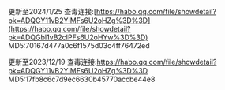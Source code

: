 
更新至2024/1/25 
查毒连接:[https://habo.qq.com/file/showdetail?pk=ADQGY11vB2YIMFs6U2oHZg%3D%3D](https://habo.qq.com/file/showdetail?pk=ADQGbl1vB2cIPFs6U2oHYw%3D%3D)
MD5:70167d477a0c6f1575d03c4ff76472ed

更新至2023/12/19 
查毒连接:https://habo.qq.com/file/showdetail?pk=ADQGY11vB2YIMFs6U2oHZg%3D%3D
MD5:17fb8c6c7d9ec6630b45770accbe44e8
